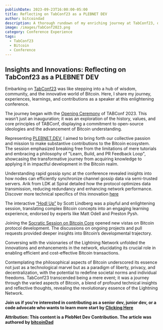 ```yaml
---
publishDate: 2023-09-23T16:00:00-05:00
title: Reflecting on TabConf23 as a PLEBNET DEV
author: bitcoindad
description: A thorough rundown of my enriching journey at TabConf23, detailing each encounter, learning, and my contribution as a speaker.
image: /images/TabConf2023.png
category: Conference Experience
tags:
  - TabConf23
  - Bitcoin
  - Conference
---
```


## Insights and Innovations: Reflecting on TabConf23 as a PLEBNET DEV

Embarking on [TabConf23](https://2023.tabconf.com/) was like stepping into a hub of wisdom, community, and the innovative world of Bitcoin. Here, I share my journey, experiences, learnings, and contributions as a speaker at this enlightening conference.

The journey began with the [Opening Ceremony](https://github.com/TABConf/2023.tabconf.com/issues/110) of TABConf 2023. This wasn’t just an inauguration; it was an exploration of the history, values, and core principles of TABConf, displaying a commitment to open-source ideologies and the advancement of Bitcoin understanding.

Representing [PLEBNET.DEV](https://plebnet.dev), I aimed to bring forth our collective passion and mission to make substantive contributions to the Bitcoin ecosystem. The session emphasized breaking free from the limitations of mere tutorials and embracing a philosophy of "Learn, Build, and PR Feedback Loop", showcasing the transformative journey from acquiring knowledge to applying it in impactful development in the Bitcoin realm.

Understanding rapid gossip sync at the conference revealed insights into how nodes can efficiently synchronize channel gossip data via semi-trusted servers. Arik from LDK at Spiral detailed how the protocol optimizes data transmission, reducing redundancy and enhancing network performance. Discover more technical specifics of this innovation [here](https://lightningdevkit.org/blog/announcing-rapid-gossip-sync/)

The interactive [“Hodl Up”](https://github.com/TABConf/2023.tabconf.com/issues/149) by Scott Lindberg was a playful and enlightening session, translating complex Bitcoin concepts into an engaging learning experience, endorsed by experts like Matt Odell and Preston Pysh.

Joining the [Socratic Session on Bitcoin Core](https://github.com/TABConf/2023.tabconf.com/issues/189) opened new vistas on Bitcoin protocol development. The discussions on ongoing projects and pull requests provided deeper insights into Bitcoin’s developmental trajectory.

Conversing with the visionaries of the Lightning Network unfolded the innovations and enhancements in the network, elucidating its crucial role in enabling efficient and cost-effective Bitcoin transactions.

Contemplating the philosophical aspects of Bitcoin underscored its essence not just as a technological marvel but as a paradigm of liberty, privacy, and decentralization, with the potential to redefine societal norms and individual freedoms. TabConf23 transcended being a mere event; it was a journey through the varied aspects of Bitcoin, a blend of profound technical insights and reflective thoughts, revealing the revolutionary essence of the Lightning Network.

**Join us if you're interested in contributing as a senior dev, junior dev, or a code advocate who wants to learn more start by [Clicking Here](https://plebnet.dev)**

**Attribution: This content is a PlebNet Dev Contribution. The article was authored by [bitcoinDad](https://github.com/Bitc0indad)**
